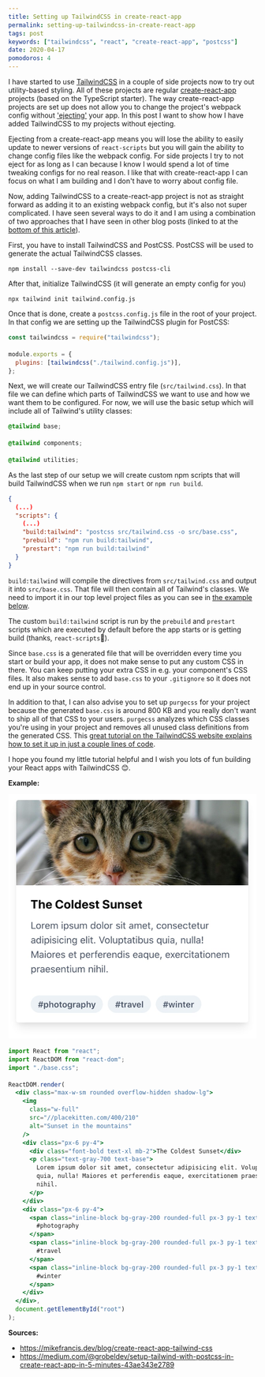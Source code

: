 ```yaml
---
title: Setting up TailwindCSS in create-react-app
permalink: setting-up-tailwindcss-in-create-react-app
tags: post
keywords: ["tailwindcss", "react", "create-react-app", "postcss"]
date: 2020-04-17
pomodoros: 4
---
```


I have started to use [TailwindCSS](https://tailwindcss.com/) in a couple of side projects now to try out utility-based styling. All of these projects are regular [create-react-app](https://create-react-app.dev/) projects (based on the TypeScript starter). The way create-react-app projects are set up does not allow you to change the project's webpack config without ['ejecting'](https://create-react-app.dev/docs/available-scripts#npm-run-eject) your app. In this post I want to show how I have added TailwindCSS to my projects without ejecting.

Ejecting from a create-react-app means you will lose the ability to easily update to newer versions of `react-scripts` but you will gain the ability to change config files like the webpack config. For side projects I try to not eject for as long as I can because I know I would spend a lot of time tweaking configs for no real reason. I like that with create-react-app I can focus on what I am building and I don't have to worry about config file.

Now, adding TailwindCSS to a create-react-app project is not as straight forward as adding it to an existing webpack config, but it's also not super complicated. I have seen several ways to do it and I am using a combination of two approaches that I have seen in other blog posts (linked to at the [bottom of this article](#sources)).

First, you have to install TailwindCSS and PostCSS. PostCSS will be used to generate the actual TailwindCSS classes.

```
npm install --save-dev tailwindcss postcss-cli
```

After that, initialize TailwindCSS (it will generate an empty config for you)

```
npx tailwind init tailwind.config.js
```

Once that is done, create a `postcss.config.js` file in the root of your project. In that config we are setting up the TailwindCSS plugin for PostCSS:

```js
const tailwindcss = require("tailwindcss");

module.exports = {
  plugins: [tailwindcss("./tailwind.config.js")],
};
```

Next, we will create our TailwindCSS entry file (`src/tailwind.css`). In that file we can define which parts of TailwindCSS we want to use and how we want them to be configured. For now, we will use the basic setup which will include all of Tailwind's utility classes:

```css
@tailwind base;

@tailwind components;

@tailwind utilities;
```

As the last step of our setup we will create custom npm scripts that will build TailwindCSS when we run `npm start` or `npm run build`.

```json
{
  (...)
  "scripts": {
    (...)
    "build:tailwind": "postcss src/tailwind.css -o src/base.css",
    "prebuild": "npm run build:tailwind",
    "prestart": "npm run build:tailwind"
  }
}
```

`build:tailwind` will compile the directives from `src/tailwind.css` and output it into `src/base.css`. That file will then contain all of Tailwind's classes. We need to import it in our top level project files as you can see in [the example below](#example).

The custom `build:tailwind` script is run by the `prebuild` and `prestart` scripts which are executed by default before the app starts or is getting build (thanks, `react-scripts`🤩).

Since `base.css` is a generated file that will be overridden every time you start or build your app, it does not make sense to put any custom CSS in there. You can keep putting your extra CSS in e.g. your component's CSS files. It also makes sense to add `base.css` to your `.gitignore` so it does not end up in your source control.

In addition to that, I can also advise you to set up `purgecss` for your project because the generated `base.css` is around 800 KB and you really don't want to ship all of that CSS to your users. `purgecss` analyzes which CSS classes you're using in your project and removes all unused class definitions from the generated CSS. This [great tutorial on the TailwindCSS website explains how to set it up in just a couple lines of code](https://tailwindcss.com/docs/controlling-file-size/#setting-up-purgecss).

I hope you found my little tutorial helpful and I wish you lots of fun building your React apps with TailwindCSS 😊.

**<a name="example"></a>Example:**

![Example component](example-component.jpg)

```jsx
import React from "react";
import ReactDOM from "react-dom";
import "./base.css";

ReactDOM.render(
  <div class="max-w-sm rounded overflow-hidden shadow-lg">
    <img
      class="w-full"
      src="//placekitten.com/400/210"
      alt="Sunset in the mountains"
    />
    <div class="px-6 py-4">
      <div class="font-bold text-xl mb-2">The Coldest Sunset</div>
      <p class="text-gray-700 text-base">
        Lorem ipsum dolor sit amet, consectetur adipisicing elit. Voluptatibus
        quia, nulla! Maiores et perferendis eaque, exercitationem praesentium
        nihil.
      </p>
    </div>
    <div class="px-6 py-4">
      <span class="inline-block bg-gray-200 rounded-full px-3 py-1 text-sm font-semibold text-gray-700 mr-2">
        #photography
      </span>
      <span class="inline-block bg-gray-200 rounded-full px-3 py-1 text-sm font-semibold text-gray-700 mr-2">
        #travel
      </span>
      <span class="inline-block bg-gray-200 rounded-full px-3 py-1 text-sm font-semibold text-gray-700">
        #winter
      </span>
    </div>
  </div>,
  document.getElementById("root")
);
```

**<a name="sources"></a>Sources:**

- https://mikefrancis.dev/blog/create-react-app-tailwind-css
- https://medium.com/@grobeldev/setup-tailwind-with-postcss-in-create-react-app-in-5-minutes-43ae343e2789
